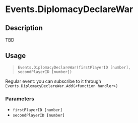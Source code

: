 # Events.DiplomacyDeclareWar
## Description
TBD

## Usage
> `Events.DiplomacyDeclareWar(firstPlayerID [number], secondPlayerID [number])`

Regular event: you can subscribe to it through `Events.DiplomacyDeclareWar.Add(<function handler>)`

### Parameters
- `firstPlayerID [number]`
- `secondPlayerID [number]`